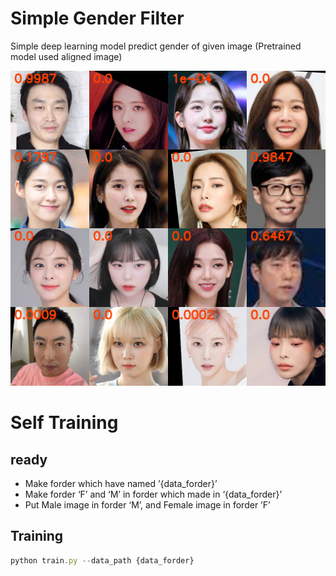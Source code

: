 # Simple Gender Filter

Simple deep learning model predict gender of given image
(Pretrained model used aligned image)
               
![](./assets/grid.png)


# Self Training

## ready

- Make forder which have named ’{data_forder}’
- Make forder ‘F’ and ‘M’ in forder which made in ‘{data_forder}’
- Put Male image in forder ‘M’, and Female image in forder ’F’

## Training

```jsx
python train.py --data_path {data_forder}
```
